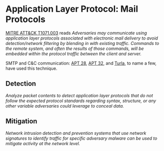 # Application Layer Protocol: Mail Protocols

[MITRE ATT&CK T1071.003](https://attack.mitre.org/techniques/T1071/003/) reads _Adversaries may communicate using 
application layer protocols associated with electronic mail delivery to avoid detection/network filtering by 
blending in with existing traffic. Commands to the remote system, and often the results of those commands, will 
be embedded within the protocol traffic between the client and server._

SMTP and C&C communication: [APT 28](https://attack.mitre.org/groups/G0007), [APT 32](https://attack.mitre.org/groups/G0050), and 
[Turla](https://attack.mitre.org/groups/G0010), to name a few, have used this technique.

## Detection

_Analyze packet contents to detect application layer protocols that do not follow the expected protocol standards regarding syntax, structure, or any other variable adversaries could leverage to conceal data._

## Mitigation

_Network intrusion detection and prevention systems that use network signatures to identify traffic for specific adversary malware can be used to mitigate activity at the network level._
